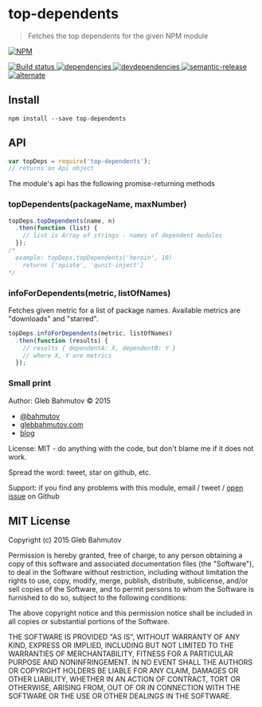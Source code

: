 # top-dependents

> Fetches the top dependents for the given NPM module

[![NPM][top-dependents-icon] ][top-dependents-url]

[![Build status][top-dependents-ci-image] ][top-dependents-ci-url]
[![dependencies][top-dependents-dependencies-image] ][top-dependents-dependencies-url]
[![devdependencies][top-dependents-devdependencies-image] ][top-dependents-devdependencies-url]
[![semantic-release][semantic-image] ][semantic-url]
[![alternate](https://img.shields.io/badge/manpm-%E2%9C%93-3399ff.svg)](https://github.com/bahmutov/manpm)

## Install

    npm install --save top-dependents

## API

```js
var topDeps = require('top-dependents');
// returns an Api object
```

The module's api has the following promise-returning methods

### topDependents(packageName, maxNumber)

```js
topDeps.topDependents(name, n)
  .then(function (list) {
    // list is Array of strings - names of dependent modules
  });
/*
  example: topDeps.topDependents('heroin', 10)
    returns ['opiate', 'qunit-inject']
*/
```

### infoForDependents(metric, listOfNames)

Fetches given metric for a list of package names. Available metrics
are "downloads" and "starred".

```js
topDeps.infoForDependents(metric, listOfNames)
  .then(function (results) {
    // results { dependentA: X, dependentB: Y }
    // where X, Y are metrics
  });
```

### Small print

Author: Gleb Bahmutov &copy; 2015

* [@bahmutov](https://twitter.com/bahmutov)
* [glebbahmutov.com](http://glebbahmutov.com)
* [blog](http://glebbahmutov.com/blog/)

License: MIT - do anything with the code, but don't blame me if it does not work.

Spread the word: tweet, star on github, etc.

Support: if you find any problems with this module, email / tweet /
[open issue](https://github.com/bahmutov/top-dependents/issues) on Github

## MIT License

Copyright (c) 2015 Gleb Bahmutov

Permission is hereby granted, free of charge, to any person
obtaining a copy of this software and associated documentation
files (the "Software"), to deal in the Software without
restriction, including without limitation the rights to use,
copy, modify, merge, publish, distribute, sublicense, and/or sell
copies of the Software, and to permit persons to whom the
Software is furnished to do so, subject to the following
conditions:

The above copyright notice and this permission notice shall be
included in all copies or substantial portions of the Software.

THE SOFTWARE IS PROVIDED "AS IS", WITHOUT WARRANTY OF ANY KIND,
EXPRESS OR IMPLIED, INCLUDING BUT NOT LIMITED TO THE WARRANTIES
OF MERCHANTABILITY, FITNESS FOR A PARTICULAR PURPOSE AND
NONINFRINGEMENT. IN NO EVENT SHALL THE AUTHORS OR COPYRIGHT
HOLDERS BE LIABLE FOR ANY CLAIM, DAMAGES OR OTHER LIABILITY,
WHETHER IN AN ACTION OF CONTRACT, TORT OR OTHERWISE, ARISING
FROM, OUT OF OR IN CONNECTION WITH THE SOFTWARE OR THE USE OR
OTHER DEALINGS IN THE SOFTWARE.

[top-dependents-icon]: https://nodei.co/npm/top-dependents.png?downloads=true
[top-dependents-url]: https://npmjs.org/package/top-dependents
[top-dependents-ci-image]: https://travis-ci.org/bahmutov/top-dependents.png?branch=master
[top-dependents-ci-url]: https://travis-ci.org/bahmutov/top-dependents
[top-dependents-dependencies-image]: https://david-dm.org/bahmutov/top-dependents.png
[top-dependents-dependencies-url]: https://david-dm.org/bahmutov/top-dependents
[top-dependents-devdependencies-image]: https://david-dm.org/bahmutov/top-dependents/dev-status.png
[top-dependents-devdependencies-url]: https://david-dm.org/bahmutov/top-dependents#info=devDependencies
[semantic-image]: https://img.shields.io/badge/%20%20%F0%9F%93%A6%F0%9F%9A%80-semantic--release-e10079.svg
[semantic-url]: https://github.com/semantic-release/semantic-release
